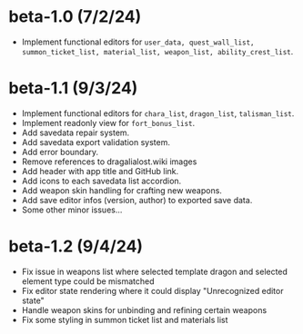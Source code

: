 # beta-1.0 (7/2/24)
* Implement functional editors for `user_data, quest_wall_list, summon_ticket_list, material_list, weapon_list, ability_crest_list`.

# beta-1.1 (9/3/24)
* Implement functional editors for `chara_list`, `dragon_list`, `talisman_list`.
* Implement readonly view for `fort_bonus_list`.
* Add savedata repair system.
* Add savedata export validation system.
* Add error boundary.
* Remove references to dragalialost.wiki images
* Add header with app title and GitHub link.
* Add icons to each savedata list accordion.
* Add weapon skin handling for crafting new weapons.
* Add save editor infos (version, author) to exported save data.
* Some other minor issues...

# beta-1.2 (9/4/24)
* Fix issue in weapons list where selected template dragon and selected element type could be mismatched
* Fix editor state rendering where it could display "Unrecognized editor state"
* Handle weapon skins for unbinding and refining certain weapons
* Fix some styling in summon ticket list and materials list